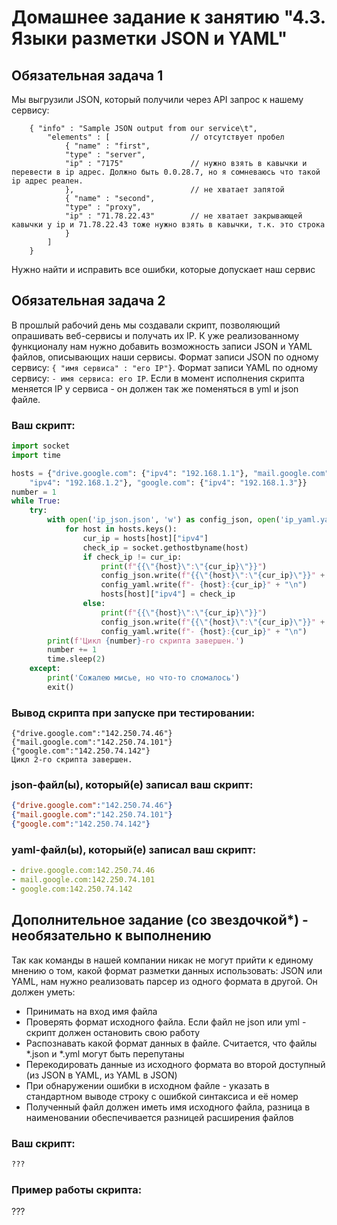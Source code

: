 # Домашнее задание к занятию "4.3. Языки разметки JSON и YAML"


## Обязательная задача 1
Мы выгрузили JSON, который получили через API запрос к нашему сервису:
```
    { "info" : "Sample JSON output from our service\t",
        "elements" : [                  // отсутствует пробел
            { "name" : "first",
            "type" : "server",
            "ip" : "7175"               // нужно взять в кавычки и перевести в ip адрес. Должно быть 0.0.28.7, но я сомневаюсь что такой ip адрес реален.
            },                          // не хватает запятой
            { "name" : "second",
            "type" : "proxy",
            "ip" : "71.78.22.43"        // не хватает закрывающей кавычки у ip и 71.78.22.43 тоже нужно взять в кавычки, т.к. это строка
            }
        ]
    }
```
  Нужно найти и исправить все ошибки, которые допускает наш сервис

## Обязательная задача 2
В прошлый рабочий день мы создавали скрипт, позволяющий опрашивать веб-сервисы и получать их IP. К уже реализованному функционалу нам нужно добавить возможность записи JSON и YAML файлов, описывающих наши сервисы. Формат записи JSON по одному сервису: `{ "имя сервиса" : "его IP"}`. Формат записи YAML по одному сервису: `- имя сервиса: его IP`. Если в момент исполнения скрипта меняется IP у сервиса - он должен так же поменяться в yml и json файле.

### Ваш скрипт:
```python
import socket
import time

hosts = {"drive.google.com": {"ipv4": "192.168.1.1"}, "mail.google.com": {
    "ipv4": "192.168.1.2"}, "google.com": {"ipv4": "192.168.1.3"}}
number = 1
while True:
    try:
        with open('ip_json.json', 'w') as config_json, open('ip_yaml.yaml', 'w') as config_yaml:
            for host in hosts.keys():
                cur_ip = hosts[host]["ipv4"]
                check_ip = socket.gethostbyname(host)
                if check_ip != cur_ip:
                    print(f"{{\"{host}\":\"{cur_ip}\"}}")
                    config_json.write(f"{{\"{host}\":\"{cur_ip}\"}}" + "\n")
                    config_yaml.write(f"- {host}:{cur_ip}" + "\n")
                    hosts[host]["ipv4"] = check_ip
                else:
                    print(f"{{\"{host}\":\"{cur_ip}\"}}")
                    config_json.write(f"{{\"{host}\":\"{cur_ip}\"}}" + "\n")
                    config_yaml.write(f"- {host}:{cur_ip}" + "\n")
        print(f'Цикл {number}-го скрипта завершен.')
        number += 1
        time.sleep(2)
    except:
        print('Сожалею мисье, но что-то сломалось')
        exit()
```

### Вывод скрипта при запуске при тестировании:
```
{"drive.google.com":"142.250.74.46"}
{"mail.google.com":"142.250.74.101"}
{"google.com":"142.250.74.142"}
Цикл 2-го скрипта завершен.
```

### json-файл(ы), который(е) записал ваш скрипт:
```json
{"drive.google.com":"142.250.74.46"}
{"mail.google.com":"142.250.74.101"}
{"google.com":"142.250.74.142"}
```

### yaml-файл(ы), который(е) записал ваш скрипт:
```yaml
- drive.google.com:142.250.74.46
- mail.google.com:142.250.74.101
- google.com:142.250.74.142
```

## Дополнительное задание (со звездочкой*) - необязательно к выполнению

Так как команды в нашей компании никак не могут прийти к единому мнению о том, какой формат разметки данных использовать: JSON или YAML, нам нужно реализовать парсер из одного формата в другой. Он должен уметь:
   * Принимать на вход имя файла
   * Проверять формат исходного файла. Если файл не json или yml - скрипт должен остановить свою работу
   * Распознавать какой формат данных в файле. Считается, что файлы *.json и *.yml могут быть перепутаны
   * Перекодировать данные из исходного формата во второй доступный (из JSON в YAML, из YAML в JSON)
   * При обнаружении ошибки в исходном файле - указать в стандартном выводе строку с ошибкой синтаксиса и её номер
   * Полученный файл должен иметь имя исходного файла, разница в наименовании обеспечивается разницей расширения файлов

### Ваш скрипт:
```python
???
```

### Пример работы скрипта:
???
